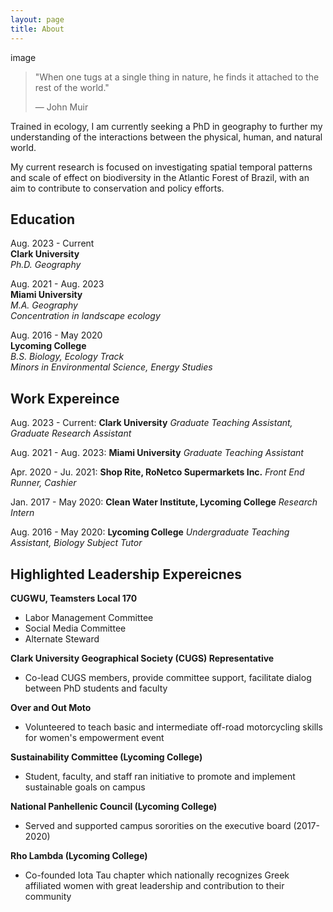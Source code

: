 ```yaml
---
layout: page
title: About
---
```


image

> "When one tugs at a single thing in nature, he finds it attached to the rest of the world."
>
> ― John Muir

Trained in ecology, I am currently seeking a PhD in geography to further my understanding of the interactions between the physical, human, and natural world.

My current research is focused on investigating spatial temporal patterns and scale of effect on biodiversity in the Atlantic Forest of Brazil, with an aim to contribute to conservation and policy efforts.

## Education
Aug. 2023  -  Current\
**Clark University**\
*Ph.D. Geography*

Aug. 2021  -  Aug. 2023\
**Miami University**\
*M.A. Geography*\
*Concentration in landscape ecology*


Aug. 2016  -  May 2020\
**Lycoming College**\
*B.S. Biology, Ecology Track*\
*Minors in Environmental Science, Energy Studies*

## Work Expereince
Aug. 2023  -  Current: 
**Clark University**
*Graduate Teaching Assistant,*
*Graduate Research Assistant*

Aug. 2021  -  Aug. 2023: 
**Miami University**
*Graduate Teaching Assistant*

Apr. 2020 - Ju. 2021: 
**Shop Rite, RoNetco Supermarkets Inc.**
*Front End Runner, Cashier*

Jan. 2017  -  May 2020: 
**Clean Water Institute, Lycoming College**
*Research Intern*

Aug. 2016  -  May 2020: 
**Lycoming College**
*Undergraduate Teaching Assistant,*
*Biology Subject Tutor*



## Highlighted Leadership Expereicnes 
**CUGWU, Teamsters Local 170**
* Labor Management Committee
* Social Media Committee
* Alternate Steward

**Clark University Geographical Society (CUGS) Representative**
* Co-lead CUGS members, provide committee support, facilitate dialog between PhD students and faculty

**Over and Out Moto**                                                     
* Volunteered to teach basic and intermediate off-road motorcycling skills for women's empowerment event

**Sustainability Committee (Lycoming College)**
* Student, faculty, and staff ran initiative to promote and implement sustainable goals on campus

**National Panhellenic Council (Lycoming College)**
* Served and supported campus sororities on the executive board (2017-2020)

**Rho Lambda (Lycoming College)**
* Co-founded Iota Tau chapter which nationally recognizes Greek affiliated women with great leadership and contribution to their community
